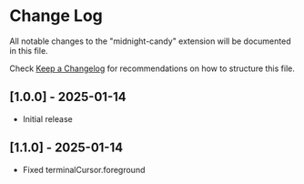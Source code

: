 # Change Log

All notable changes to the "midnight-candy" extension will be documented in this file.

Check [Keep a Changelog](http://keepachangelog.com/) for recommendations on how to structure this file.

## [1.0.0] - 2025-01-14

- Initial release

## [1.1.0] - 2025-01-14

- Fixed terminalCursor.foreground
